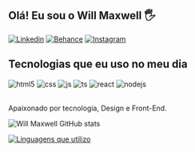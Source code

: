 ## Olá! Eu sou o Will Maxwell 🖐️

[![Linkedin](https://img.shields.io/badge/LinkedIn-0077B5?style=for-the-badge&logo=linkedin&logoColor=white)](https://www.linkedin.com/in/will-maxwell-b090541a0)
[![Behance](https://img.shields.io/badge/-Behance-blue?style=for-the-badge&logo=behance&logoColor=white)](behance.net/wmdesign1)
[![Instagram](https://img.shields.io/badge/Instagram-E4405F?style=for-the-badge&logo=instagram&logoColor=white)](https://www.instagram.com/yeescriativa/)

## Tecnologias que eu uso no meu dia

<div style="display: inline_block">
  <img align="center" alt="html5" src="https://img.shields.io/badge/HTML5-E34F26?style=for-the-badge&logo=html5&logoColor=white" />
  <img align="center" alt="css" src="https://img.shields.io/badge/CSS3-1572B6?style=for-the-badge&logo=css3&logoColor=white" />
  <img align="center" alt="js" src="https://img.shields.io/badge/JavaScript-F7DF1E?style=for-the-badge&logo=javascript&logoColor=black" />
  <img align="center" alt="ts" src="https://img.shields.io/badge/TypeScript-007ACC?style=for-the-badge&logo=typescript&logoColor=white" />
  <img align="center" alt="react" src="https://img.shields.io/badge/React-20232A?style=for-the-badge&logo=react&logoColor=61DAFB" />
  <img align="center" alt="nodejs" src="https://img.shields.io/badge/Node.js-43853D?style=for-the-badge&logo=node.js&logoColor=white" />
</div><br/>

Apaixonado por tecnologia, Design e Front-End.

![Will Maxwell GitHub stats](https://github-readme-stats.vercel.app/api?username=Will-Maxwell-yc&show_icons=true&theme=transparent)

[![Linguagens que utilizo](https://github-readme-stats.vercel.app/api/top-langs/?username=Will-Maxwell-yc)](https://github.com/Will-Maxwell-yc/github-readme-stats)
